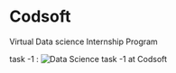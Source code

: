 # Codsoft
Virtual Data science Internship Program


task -1 : 
![Data Science task -1 at Codsoft](https://blog.schoolforai.com/content/images/2021/12/Titanic-survival.png)
